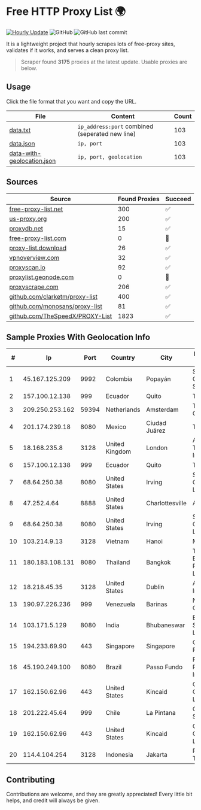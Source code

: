 
# Free HTTP Proxy List 🌍

[![Hourly Update](https://github.com/mertguvencli/http-proxy-list/actions/workflows/main.yml/badge.svg?branch=main)](https://github.com/mertguvencli/http-proxy-list/actions/workflows/main.yml)
![GitHub](https://img.shields.io/github/license/mertguvencli/http-proxy-list)
![GitHub last commit](https://img.shields.io/github/last-commit/mertguvencli/http-proxy-list)

It is a lightweight project that hourly scrapes lots of free-proxy sites, validates if it works, and serves a clean proxy list.


> Scraper found **3175** proxies at the latest update. Usable proxies are below.

## Usage

Click the file format that you want and copy the URL.


|File|Content|Count|
|----|-------|-----|
|[data.txt](https://raw.githubusercontent.com/mertguvencli/http-proxy-list/main/proxy-list/data.txt)|`ip_address:port` combined (seperated new line)|103|
|[data.json](https://raw.githubusercontent.com/mertguvencli/http-proxy-list/main/proxy-list/data.json)|`ip, port`|103|
|[data-with-geolocation.json](https://raw.githubusercontent.com/mertguvencli/http-proxy-list/main/proxy-list/data-with-geolocation.json)|`ip, port, geolocation`|103|

## Sources

|Source|Found Proxies|Succeed|
|------|-------------|-------|
|[free-proxy-list.net](https://free-proxy-list.net)|300|✅|
|[us-proxy.org](https://www.us-proxy.org)|200|✅|
|[proxydb.net](http://proxydb.net)|15|✅|
|[free-proxy-list.com](https://free-proxy-list.com/?page=&port=&type%5B%5D=http&type%5B%5D=https&up_time=0&search=Search)|0|🚫|
|[proxy-list.download](https://www.proxy-list.download/HTTP)|26|✅|
|[vpnoverview.com](https://vpnoverview.com/privacy/anonymous-browsing/free-proxy-servers)|32|✅|
|[proxyscan.io](https://www.proxyscan.io)|92|✅|
|[proxylist.geonode.com](https://proxylist.geonode.com/api/proxy-list?limit=300&page=1&sort_by=lastChecked&sort_type=desc&protocols=http,https)|0|🚫|
|[proxyscrape.com](https://api.proxyscrape.com/v2/?request=displayproxies&protocol=http&timeout=10000&country=all&ssl=all&anonymity=all)|206|✅|
|[github.com/clarketm/proxy-list](https://raw.githubusercontent.com/clarketm/proxy-list/master/proxy-list-raw.txt)|400|✅|
|[github.com/monosans/proxy-list](https://raw.githubusercontent.com/monosans/proxy-list/main/proxies/http.txt)|81|✅|
|[github.com/TheSpeedX/PROXY-List](https://raw.githubusercontent.com/TheSpeedX/PROXY-List/master/http.txt)|1823|✅|


## Sample Proxies With Geolocation Info

|#|Ip|Port|Country|City|Internet Service Provider|
|-|--|----|-------|----|-------------------------|
|1|45.167.125.209|9992|Colombia|Popayán|Sepcom Comunicaciones SAS|
|2|157.100.12.138|999|Ecuador|Quito|Telconet S.A|
|3|209.250.253.162|59394|Netherlands|Amsterdam|The Constant Company|
|4|201.174.239.18|8080|Mexico|Ciudad Juárez|Transtelco Inc|
|5|18.168.235.8|3128|United Kingdom|London|Amazon Technologies Inc.|
|6|157.100.12.138|999|Ecuador|Quito|Telconet S.A|
|7|68.64.250.38|8080|United States|Irving|SimpleFiber Communications LLC|
|8|47.252.4.64|8888|United States|Charlottesville|Alibaba.com LLC|
|9|68.64.250.38|8080|United States|Irving|SimpleFiber Communications LLC|
|10|103.214.9.13|3128|Vietnam|Hanoi|MEGACORE|
|11|180.183.108.131|8080|Thailand|Bangkok|Triple T Broadband Public Company Limited|
|12|18.218.45.35|3128|United States|Dublin|Amazon.com, Inc.|
|13|190.97.226.236|999|Venezuela|Barinas|NetLink América C.A.|
|14|103.171.5.129|8080|India|Bhubaneswar|Em-cyberspace Services Private Limited|
|15|194.233.69.90|443|Singapore|Singapore|Contabo Asia Private Limited|
|16|45.190.249.100|8080|Brazil|Passo Fundo|RK Telecom Provedor Internet LTDA|
|17|162.150.62.96|443|United States|Kincaid|Comcast Cable Communications, LLC|
|18|201.222.45.64|999|Chile|La Pintana|GRUPO ULLOA SpA|
|19|162.150.62.96|443|United States|Kincaid|Comcast Cable Communications, LLC|
|20|114.4.104.254|3128|Indonesia|Jakarta|PT. INDOSAT Tbk|



## Contributing

Contributions are welcome, and they are greatly appreciated! Every
little bit helps, and credit will always be given.

